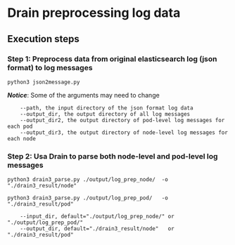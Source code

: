 # Drain preprocessing log data

## Execution steps

### Step 1: Preprocess data from original elasticsearch log (json format) to log messages

```terminal command
python3 json2message.py
```

***Notice***: Some of the arguments may need to change
```
    --path, the input directory of the json format log data
    --output_dir, the output directory of all log messages
    --output_dir2, the output directory of pod-level log messages for each pod
    --output_dir3, the output directory of node-level log messages for each node
```

### Step 2: Usa Drain to parse both node-level and pod-level log messages

```terminal command
python3 drain3_parse.py ./output/log_prep_node/  -o "./drain3_result/node"

python3 drain3_parse.py ./output/log_prep_pod/   -o "./drain3_result/pod"

```

```
    --input_dir, default="./output/log_prep_node/" or "./output/log_prep_pod/"
    --output_dir, default="./drain3_result/node"   or "./drain3_result/pod"
  
```
